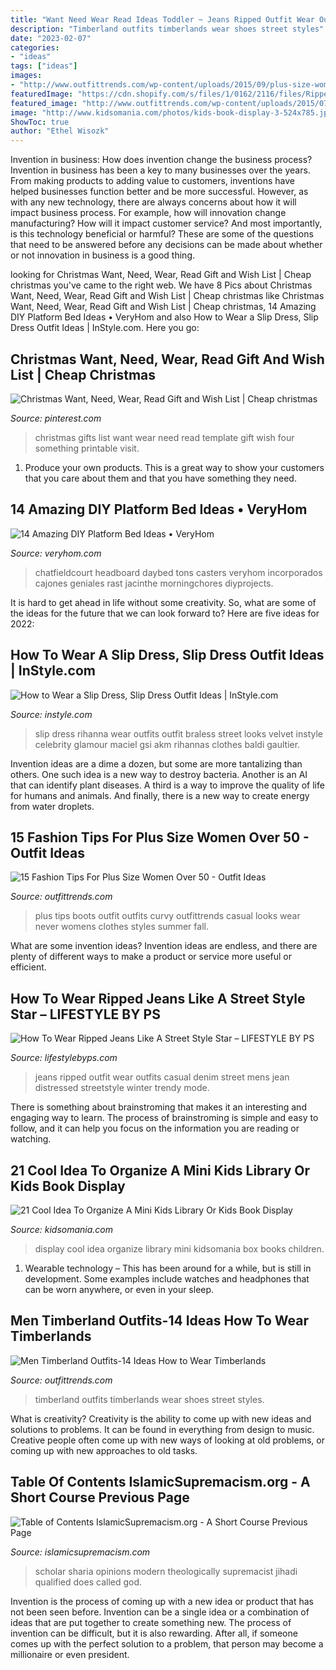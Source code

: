 ```yaml
---
title: "Want Need Wear Read Ideas Toddler ~ Jeans Ripped Outfit Wear Outfits Casual Denim Street Mens Jean Distressed Streetstyle Winter Trendy Mode"
description: "Timberland outfits timberlands wear shoes street styles"
date: "2023-02-07"
categories:
- "ideas"
tags: ["ideas"]
images:
- "http://www.outfittrends.com/wp-content/uploads/2015/09/plus-size-women-over-50-16.jpg"
featuredImage: "https://cdn.shopify.com/s/files/1/0162/2116/files/Ripped_jeans_outfit_ideas_for_men_3.jpg?v=1510915156"
featured_image: "http://www.outfittrends.com/wp-content/uploads/2015/07/male-outfits-with-timberland-shoes-1.jpg"
image: "http://www.kidsomania.com/photos/kids-book-display-3-524x785.jpg"
ShowToc: true
author: "Ethel Wisozk"
---
```



Invention in business: How does invention change the business process?
Invention in business has been a key to many businesses over the years. From making products to adding value to customers, inventions have helped businesses function better and be more successful. However, as with any new technology, there are always concerns about how it will impact business process. For example, how will innovation change manufacturing? How will it impact customer service? And most importantly, is this technology beneficial or harmful? These are some of the questions that need to be answered before any decisions can be made about whether or not innovation in business is a good thing.

	

		
looking for Christmas Want, Need, Wear, Read Gift and Wish List | Cheap christmas you've came to the right web. We have 8 Pics about Christmas Want, Need, Wear, Read Gift and Wish List | Cheap christmas like Christmas Want, Need, Wear, Read Gift and Wish List | Cheap christmas, 14 Amazing DIY Platform Bed Ideas • VeryHom and also How to Wear a Slip Dress, Slip Dress Outfit Ideas | InStyle.com. Here you go:
		
    
## Christmas Want, Need, Wear, Read Gift And Wish List | Cheap Christmas

<img loading=lazy src="https://i.pinimg.com/originals/e0/f7/5d/e0f75dba16b286ca536370b049da9c93.jpg" onerror="this.onerror=null;this.src='https://tse1.mm.bing.net/th?id=OIP.rp_fYVEByWULPN5MeL2xUwHaLH&amp;pid=15.1';" alt="Christmas Want, Need, Wear, Read Gift and Wish List | Cheap christmas">

_Source: pinterest.com_

>christmas gifts list want wear need read template gift wish four something printable visit. 

	

1. Produce your own products. This is a great way to show your customers that you care about them and that you have something they need.

    
## 14 Amazing DIY Platform Bed Ideas • VeryHom

<img loading=lazy src="http://veryhom.com/wp-content/uploads/2016/08/DIY-Platform-Bed-Ideas-DIY-Platform-Bed-with-Storage.jpg" onerror="this.onerror=null;this.src='https://tse2.mm.bing.net/th?id=OIP.Q4OpWfifKNn9MwYHKMLnywHaKl&amp;pid=15.1';" alt="14 Amazing DIY Platform Bed Ideas • VeryHom">

_Source: veryhom.com_

>chatfieldcourt headboard daybed tons casters veryhom incorporados cajones geniales rast jacinthe morningchores diyprojects. 

	

It is hard to get ahead in life without some creativity. So, what are some of the ideas for the future that we can look forward to? Here are five ideas for 2022: 

    
## How To Wear A Slip Dress, Slip Dress Outfit Ideas | InStyle.com

<img loading=lazy src="http://cdn-img.instyle.com/sites/default/files/styles/684xflex/public/images/2016/02/022616-slip-dress-6.jpg?itok=fUBIFp_k" onerror="this.onerror=null;this.src='https://tse3.mm.bing.net/th?id=OIP.wpaXOr2k_-G0WAgD2YjQoAHaO0&amp;pid=15.1';" alt="How to Wear a Slip Dress, Slip Dress Outfit Ideas | InStyle.com">

_Source: instyle.com_

>slip dress rihanna wear outfits outfit braless street looks velvet instyle celebrity glamour maciel gsi akm rihannas clothes baldi gaultier. 

	

Invention ideas are a dime a dozen, but some are more tantalizing than others. One such idea is a new way to destroy bacteria. Another is an AI that can identify plant diseases. A third is a way to improve the quality of life for humans and animals. And finally, there is a new way to create energy from water droplets.

    
## 15 Fashion Tips For Plus Size Women Over 50 - Outfit Ideas

<img loading=lazy src="http://www.outfittrends.com/wp-content/uploads/2015/09/plus-size-women-over-50-16.jpg" onerror="this.onerror=null;this.src='https://tse4.mm.bing.net/th?id=OIP.kShOvaTxmOv-YoUlvUH1lgAAAA&amp;pid=15.1';" alt="15 Fashion Tips For Plus Size Women Over 50 - Outfit Ideas">

_Source: outfittrends.com_

>plus tips boots outfit outfits curvy outfittrends casual looks wear never womens clothes styles summer fall. 

	

What are some invention ideas?
Invention ideas are endless, and there are plenty of different ways to make a product or service more useful or efficient.

    
## How To Wear Ripped Jeans Like A Street Style Star – LIFESTYLE BY PS

<img loading=lazy src="https://cdn.shopify.com/s/files/1/0162/2116/files/Ripped_jeans_outfit_ideas_for_men_3.jpg?v=1510915156" onerror="this.onerror=null;this.src='https://tse2.mm.bing.net/th?id=OIP.OYM7hdPmMpghDy-DHifq0gHaO0&amp;pid=15.1';" alt="How To Wear Ripped Jeans Like A Street Style Star – LIFESTYLE BY PS">

_Source: lifestylebyps.com_

>jeans ripped outfit wear outfits casual denim street mens jean distressed streetstyle winter trendy mode. 

	

There is something about brainstroming that makes it an interesting and engaging way to learn. The process of brainstroming is simple and easy to follow, and it can help you focus on the information you are reading or watching.

    
## 21 Cool Idea To Organize A Mini Kids Library Or Kids Book Display

<img loading=lazy src="http://www.kidsomania.com/photos/kids-book-display-3-524x785.jpg" onerror="this.onerror=null;this.src='https://tse1.mm.bing.net/th?id=OIP.iR1c7D8QZjMQN8bNRhjOXAHaLG&amp;pid=15.1';" alt="21 Cool Idea To Organize A Mini Kids Library Or Kids Book Display">

_Source: kidsomania.com_

>display cool idea organize library mini kidsomania box books children. 

	

1. Wearable technology – This has been around for a while, but is still in development. Some examples include watches and headphones that can be worn anywhere, or even in your sleep.

    
## Men Timberland Outfits-14 Ideas How To Wear Timberlands

<img loading=lazy src="http://www.outfittrends.com/wp-content/uploads/2015/07/male-outfits-with-timberland-shoes-1.jpg" onerror="this.onerror=null;this.src='https://tse1.mm.bing.net/th?id=OIP.LpSNL9Wd6Pc87Lik0Dd2CgHaLG&amp;pid=15.1';" alt="Men Timberland Outfits-14 Ideas How to Wear Timberlands">

_Source: outfittrends.com_

>timberland outfits timberlands wear shoes street styles. 

	

What is creativity?
Creativity is the ability to come up with new ideas and solutions to problems. It can be found in everything from design to music. Creative people often come up with new ways of looking at old problems, or coming up with new approaches to old tasks.

    
## Table Of Contents IslamicSupremacism.org - A Short Course Previous Page

<img loading=lazy src="http://islamicsupremacism.com/47_Modern_Jurists_%26_Sharia_Scholars_Opinions_on_IS%26J_files/OmarSanta2.jpg" onerror="this.onerror=null;this.src='https://tse2.mm.bing.net/th?id=OIP.Uk-w2_94dOcTRwS4Zm2tVgAAAA&amp;pid=15.1';" alt="Table of Contents IslamicSupremacism.org - A Short Course Previous Page">

_Source: islamicsupremacism.com_

>scholar sharia opinions modern theologically supremacist jihadi qualified does called god. 

	

Invention is the process of coming up with a new idea or product that has not been seen before. Invention can be a single idea or a combination of ideas that are put together to create something new. The process of invention can be difficult, but it is also rewarding. After all, if someone comes up with the perfect solution to a problem, that person may become a millionaire or even president.

